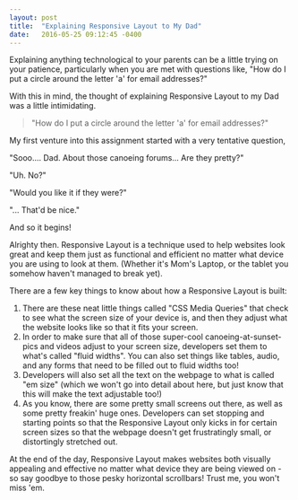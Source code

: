 ```yaml
---
layout: post
title:  "Explaining Responsive Layout to My Dad"
date:   2016-05-25 09:12:45 -0400
---
```



Explaining anything technological to your parents can be a little trying on your patience, particularly when you are met with questions like, "How do I put a circle around the letter 'a' for email addresses?"

With this in mind, the thought of explaining Responsive Layout to my Dad was a little intimidating.

> "How do I put a circle around the letter 'a' for email addresses?"


My first venture into this assignment started with a very tentative question, 

"Sooo.... Dad. About those canoeing forums... Are they pretty?" 

"Uh. No?" 

"Would you like it if they were?" 

"... That'd be nice." 

And so it begins!


Alrighty then. Responsive Layout is a technique used to help websites look great and keep them just as functional and efficient no matter what device you are using to look at them. (Whether it's Mom's Laptop, or the tablet you somehow haven't managed to break yet).

There are a few key things to know about how a Responsive Layout is built:

1. There are these neat little things called "CSS Media Queries" that check to see what the screen size of your device is, and then they adjust what the website looks like so that it fits your screen. 
2. In order to make sure that all of those super-cool canoeing-at-sunset-pics and videos adjust to your screen size, developers set them to what's called "fluid widths". You can also set things like tables, audio, and any forms that need to be filled out to fluid widths too!
3. Developers will also set all the text on the webpage to what is called "em size" (which we won't go into detail about here, but just know that this will make the text adjustable too!)
4. As you know, there are some pretty small screens out there, as well as some pretty freakin' huge ones. Developers can set stopping and starting points so that the Responsive Layout only kicks in for certain screen sizes so that the webpage doesn't get frustratingly small, or distortingly stretched out.


At the end of the day, Responsive Layout makes websites both visually appealing and effective no matter what device they are being viewed on - so say goodbye to those pesky horizontal scrollbars! Trust me, you won't miss 'em.

